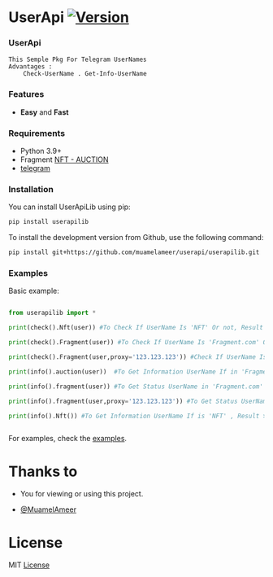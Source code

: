# UserApi [![Version](https://img.shields.io/pypi/v/UserApi?style=flat&logo=pypi)](https://pypi.org/project/UserAPi) 
### UserApi
```
This Semple Pkg For Telegram UserNames
Advantages :
    Check-UserName . Get-Info-UserName 

```
### Features
- **Easy** and **Fast**

### Requirements

- Python 3.9+
- Fragment [NFT - AUCTION](https://fragment.com)
- [telegram](https://telegram.org)

### Installation

You can install UserApiLib using pip:
```bash
pip install userapilib
```
To install the development version from Github, use the following command:
```bash
pip install git+https://github.com/muamelameer/userapi/userapilib.git
```

### Examples
Basic example:
```python

from userapilib import *

print(check().Nft(user)) #To Check If UserName Is 'NFT' Or not, Result >>> True - False

print(check().Fragment(user)) #To Check If UserName Is 'Fragment.com' Or not, Result >>> True - False

print(check().Fragment(user,proxy='123.123.123')) #Check If UserName Is 'Fragment.com' Or not 'With Proxis!', Result >>> True - False

print(info().auction(user))  #To Get Information UserName If in 'Fragment.com' , Result >>> Json Data

print(info().fragment(user)) #To Get Status UserName in 'Fragment.com' , Result >>> Onauction - Sold - For Sell - ect...

print(info().fragment(user,proxy='123.123.123')) #To Get Status UserName in 'Fragment.com' With Proxis! , Result >>> Onauction - Sold - For Sell - ect...

print(info().Nft()) #To Get Information UserName If is 'NFT' , Result >>> Json Data



```
For examples, check the [examples](https://github.com/muamelameer/userapi/test.py).

# Thanks to
- You for viewing or using this project.

- [@MuamelAmeer](https://github.com/muamelameer)
# License

MIT [License](https://github.com/muamelameer/userapi/blob/main/LICENSE)

